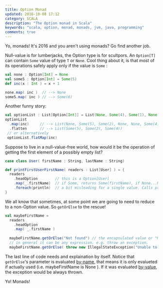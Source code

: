 ```yaml
---
title: Option Monad
updated: 2016-10-08 17:12
category: SCALA
description: "The Option monad in Scala"
keywords: "scala, option, monad, monads, jvm, java, programming"
comments: true
---
```


Yo, monads! It's 2016 and you aren't using monads? Go find another job.

Null-value is for lumberjacks, the Option type is for scultpors.
An `Option[T]` can contain `Some` value of type `T` or `None`.
Cool thing about it, is that most of its operations safely apply only if the value is `Some` :


```scala
val none : Option[Int] = None
val some5 : Option[Int] = Some(5)
def inc(x : Int ) = x + 1

none.map( inc )  // --> None
some5.map( inc ) // --> Some(6)
```

Another funny story:

```scala
val optionList : List[Option[Int]] = List(None, Some(4), Some(1), None, None, Some(3))
optionList
  .map(inc) 	// --> List(None, Some(5), Some(2), None, None, Some(4))
  .flatten    	// --> List(Some(5), Some(2), Some(4))
 // or alternatively
 optionList.flatMap(inc)
```

Suppose to live in a null-value-free world, how would it be the operation of getting the first element of a possibly empty list?

```scala
case class User( firstName : String, lastName : String)

def printFirstUserFirstName( readers : List[User] ) = {
  readers
    .headOption        // this is a Option[User]
    .map(_.firstName)  // if Some, returns Some(firstName), if None...None
    .foreach(println)  // a bit misleading for a single value. Calls println only if it's Some
}
```

We all know that sometimes, at some point we are going to need to reduce to a non-Option value.
So `getOrElse` to the rescue!

```scala
val maybeFirstName = 
  readers
    .headOption
    .map( _.firstName )
  
  maybeFirstName.getOrElse("Not found") // the encapsulated value or "Not found"
  // in general it can be any expression. e.g. throw an exception.
  maybeFirstName.getOrElse( throw new IllegalStateException("Unable to find the first user") )
```
The last line of code needs and explaination by itself. Notice that `getOrElse`'s parameter 
is evaluated [by-name][1], that means it is only evalueted if actually used (i.e. maybeFirstName is None ).
If it was evaluated [by-value][2], the exception would be always thrown. 


Yo! Monads!

[1]: https://en.wikipedia.org/wiki/Evaluation_strategy#Call_by_name
[2]: https://en.wikipedia.org/wiki/Evaluation_strategy#Call_by_value
